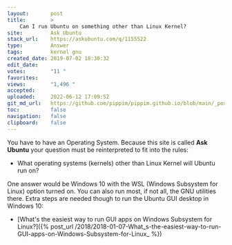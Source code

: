```yaml
---
layout:       post
title:        >
    Can I run Ubuntu on something other than Linux Kernel?
site:         Ask Ubuntu
stack_url:    https://askubuntu.com/q/1155522
type:         Answer
tags:         kernel gnu
created_date: 2019-07-02 18:30:32
edit_date:    
votes:        "11 "
favorites:    
views:        "1,496 "
accepted:     
uploaded:     2022-06-12 17:09:52
git_md_url:   https://github.com/pippim/pippim.github.io/blob/main/_posts/2019/2019-07-02-Can-I-run-Ubuntu-on-something-other-than-Linux-Kernel_.md
toc:          false
navigation:   false
clipboard:    false
---
```


You have to have an Operating System. Because this site is called **Ask Ubuntu** your question must be reinterpreted to fit into the rules:

- What operating systems (kernels) other than Linux Kernel will Ubuntu run on?

One answer would be Windows 10 with the WSL (Windows Subsystem for Linux) option turned on. You can also run most, if not all, the GNU utilities there. Extra steps are needed though to run the Ubuntu GUI desktop in Windows 10:

- [What's the easiest way to run GUI apps on Windows Subsystem for Linux?]({% post_url /2018/2018-01-07-What_s-the-easiest-way-to-run-GUI-apps-on-Windows-Subsystem-for-Linux_ %})
